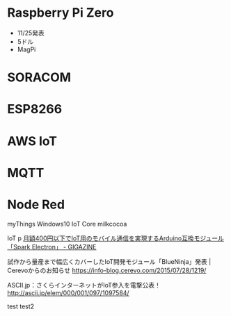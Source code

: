 # Raspberry Pi Zero
- 11/25発表
- 5ドル
- MagPi

# SORACOM
# ESP8266
# AWS IoT
# MQTT
# Node Red


myThings
Windows10 IoT Core
milkcocoa


IoT p
[月額400円以下でIoT用のモバイル通信を実現するArduino互換モジュール「Spark Electron」 - GIGAZINE](http://gigazine.net/news/20150326-spark-electron/)


試作から量産まで幅広くカバーしたIoT開発モジュール「BlueNinja」発表 | Cerevoからのお知らせ https://info-blog.cerevo.com/2015/07/28/1219/

ASCII.jp：さくらインターネットがIoT参入を電撃公表！ http://ascii.jp/elem/000/001/097/1097584/

test
test2